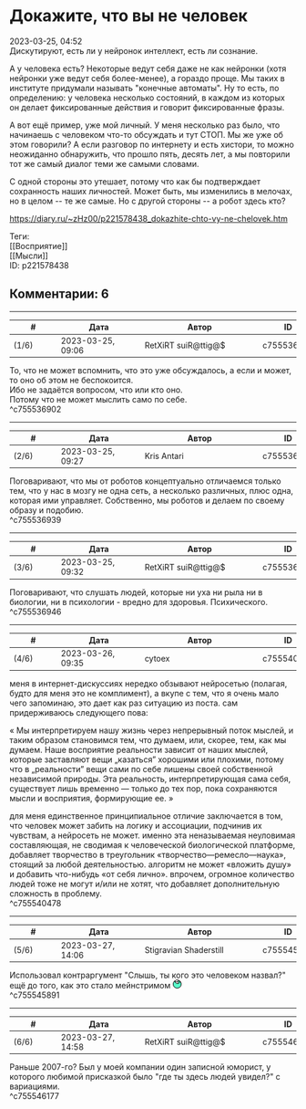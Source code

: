 Докажите, что вы не человек
===========================

  
2023-03-25, 04:52  
 Дискутируют, есть ли у нейронок интеллект, есть ли сознание.   
   
 А у человека есть? Некоторые ведут себя даже не как нейронки (хотя нейронки уже ведут себя более-менее), а гораздо проще. Мы таких в институте придумали называть "конечные автоматы". Ну то есть, по определению: у человека несколько состояний, в каждом из которых он делает фиксированные действия и говорит фиксированные фразы.   
   
 А вот ещё пример, уже мой личный. У меня несколько раз было, что начинаешь с человеком что-то обсуждать и тут СТОП. Мы же уже об этом говорили? А если разговор по интернету и есть хистори, то можно неожиданно обнаружить, что прошло пять, десять лет, а мы повторили тот же самый диалог теми же самыми словами.   
   
 С одной стороны это утешает, потому что как бы подтверждает сохранность наших личностей. Может быть, мы изменились в мелочах, но в целом -- те же самые. Но с другой стороны -- а робот здесь кто?   
  
<https://diary.ru/~zHz00/p221578438_dokazhite-chto-vy-ne-chelovek.htm>  
  
Теги:  
[[Восприятие]]  
[[Мысли]]  
ID: p221578438  


Комментарии: 6
--------------

  


---



|         #         |              Дата              |                     Автор                     |           ID           |
| --- | --- | --- | --- |
| (1/6) | 2023-03-25, 09:06 | RetXiRT suiR@ttig@$ | c755536902 |

  
 То, что не может вспомнить, что это уже обсуждалось, а если и может, то оно об этом не беспокоится.   
 Ибо не задаётся вопросом, что или кто оно.   
 Потому что не может мыслить само по себе.   
 ^c755536902

---



|         #         |              Дата              |                     Автор                     |           ID           |
| --- | --- | --- | --- |
| (2/6) | 2023-03-25, 09:27 | Kris Antari | c755536939 |

  
 Поговаривают, что мы от роботов концептуально отличаемся только тем, что у нас в мозгу не одна сеть, а несколько различных, плюс одна, которая ими управляет. Собственно, мы роботов и делаем по своему образу и подобию.   
 ^c755536939

---



|         #         |              Дата              |                     Автор                     |           ID           |
| --- | --- | --- | --- |
| (3/6) | 2023-03-25, 09:32 | RetXiRT suiR@ttig@$ | c755536946 |

  
 Поговаривают, что слушать людей, которые ни уха ни рыла ни в биологии, ни в психологии - вредно для здоровья. Психического.   
 ^c755536946

---



|         #         |              Дата              |                     Автор                     |           ID           |
| --- | --- | --- | --- |
| (4/6) | 2023-03-26, 09:35 | cytoex | c755540478 |

  
 меня в интернет-дискуссиях нередко обзывают нейросетью (полагая, будто для меня это не комплимент), а вкупе с тем, что я очень мало чего запоминаю, это дает как раз ситуацию из поста. сам придерживаюсь следующего пова:   
   
 «  Мы интерпретируем нашу жизнь через непрерывный поток мыслей, и таким образом становимся тем, что думаем, или, скорее, тем, как мы думаем. Наше восприятие реальности зависит от наших мыслей, которые заставляют вещи „казаться” хорошими или плохими, потому что в „реальности” вещи сами по себе лишены своей собственной независимой природы. Эта реальность, интерпретирующая сама себя, существует лишь временно — только до тех пор, пока сохраняются мысли и восприятия, формирующие ее.  »   
   
 для меня единственное принципиальное отличие заключается в том, что человек может забить на логику и ассоциации, подчинив их чувствам, а нейросеть не может. именно эта неназываемая неуловимая составляющая, не сводимая к человеческой биологической платформе, добавляет творчество в треугольник «творчество—ремесло—наука», стоящий за любой деятельностью. алгоритм не может «вложить душу» и добавить что-нибудь «от себя лично». впрочем, огромное количество людей тоже не могут и/или не хотят, что добавляет дополнительную сложность в проблему.   
 ^c755540478

---



|         #         |              Дата              |                     Автор                     |           ID           |
| --- | --- | --- | --- |
| (5/6) | 2023-03-27, 14:06 | Stigravian Shaderstill | c755545891 |

  
  Использовал контраргумент "Слышь, ты кого это человеком назвал?" ещё до того, как это стало мейнстримом ![:lol:](pics/1135.gif)    
 ^c755545891

---



|         #         |              Дата              |                     Автор                     |           ID           |
| --- | --- | --- | --- |
| (6/6) | 2023-03-27, 14:58 | RetXiRT suiR@ttig@$ | c755546177 |

  
 Раньше 2007-го? Был у моей компании один записной юморист, у которого любимой присказкой было "где ты здесь людей увидел?" с вариациями.   
 ^c755546177